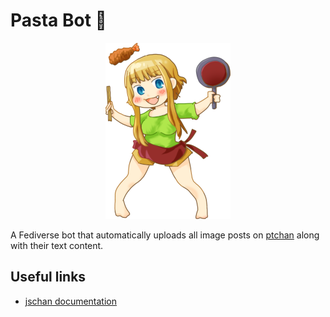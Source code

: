 # Pasta Bot 🍝

<p align="center">
    <img src="marta.png">
</p>

A Fediverse bot that automatically uploads all image posts on [ptchan](https://ptchan.org/) along with their text content.

## Useful links 

- [jschan documentation](http://fatchan.gitgud.site/jschan-docs/#introduction) 